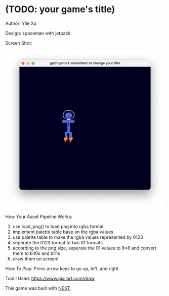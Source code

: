 # (TODO: your game's title)

Author: Yile Xu

Design: spaceman with jetpack

Screen Shot:

![Screen Shot](screenshot.png)

How Your Asset Pipeline Works:

1. use load_png() to load png into rgba format
2. implement palette table base on the rgba values
3. use palette table to make the rgba values represented by 0123
4. seperate the 0123 format to two 01 formats
5. according to the png size, seperate the 01 values to 8*8 and convert them to bit0s and bit1s
6. draw them on screen!

How To Play: Press arrow keys to go up, left, and right

Tool I Used: https://www.pixilart.com/draw

This game was built with [NEST](NEST.md).

